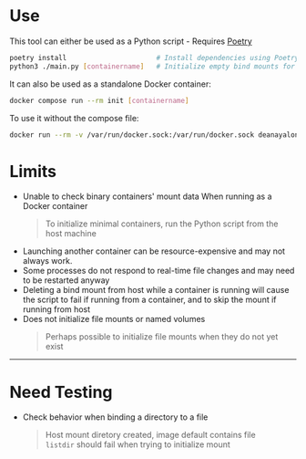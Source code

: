 # Use
This tool can either be used as a Python script - Requires [Poetry](https://python-poetry.org/)
```sh
poetry install                      # Install dependencies using Poetry
python3 ./main.py [containername]   # Initialize empty bind mounts for 'containername'
```

It can also be used as a standalone Docker container:
```sh
docker compose run --rm init [containername]
```

To use it without the compose file:
```sh
docker run --rm -v /var/run/docker.sock:/var/run/docker.sock deanayalon/bind-init [containername]
```

# Limits
- Unable to check binary containers' mount data When running as a Docker container
  > To initialize minimal containers, run the Python script from the host machine
- Launching another container can be resource-expensive and may not always work. 
- Some processes do not respond to real-time file changes and may need to be restarted anyway
- Deleting a bind mount from host while a container is running will cause the script to fail if running from a container, and to skip the mount if running from host
- Does not initialize file mounts or named volumes
  > Perhaps possible to initialize file mounts when they do not yet exist

----
# Need Testing
- Check behavior when binding a directory to a file
  > Host mount diretory created, image default contains file<br>
  > `listdir` should fail when trying to initialize mount